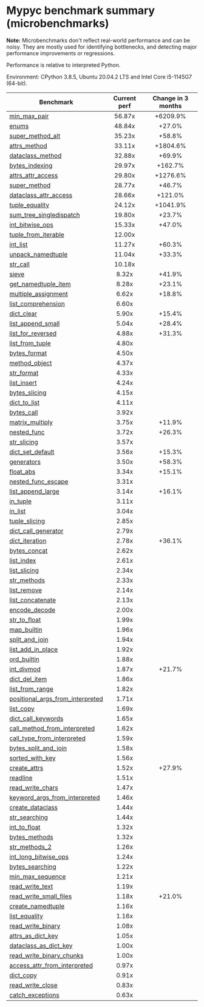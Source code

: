 # Mypyc benchmark summary (microbenchmarks)

**Note:** Microbenchmarks don't reflect real-world performance and can be noisy.
           They are mostly used for identifying bottlenecks, and detecting major performance
           improvements or regressions.

Performance is relative to interpreted Python.

Environment: CPython 3.8.5, Ubuntu 20.04.2 LTS and Intel Core i5-1145G7 (64-bit).

| Benchmark | Current perf | Change in 3 months |
| --- | :---: | :---: |
| [min_max_pair](benchmarks/min_max_pair.md) | 56.87x | +6209.9% |
| [enums](benchmarks/enums.md) | 48.84x | +27.0% |
| [super_method_alt](benchmarks/super_method_alt.md) | 35.23x | +58.8% |
| [attrs_method](benchmarks/attrs_method.md) | 33.11x | +1804.6% |
| [dataclass_method](benchmarks/dataclass_method.md) | 32.88x | +69.9% |
| [bytes_indexing](benchmarks/bytes_indexing.md) | 29.97x | +162.7% |
| [attrs_attr_access](benchmarks/attrs_attr_access.md) | 29.80x | +1276.6% |
| [super_method](benchmarks/super_method.md) | 28.77x | +46.7% |
| [dataclass_attr_access](benchmarks/dataclass_attr_access.md) | 28.66x | +121.0% |
| [tuple_equality](benchmarks/tuple_equality.md) | 24.12x | +1041.9% |
| [sum_tree_singledispatch](benchmarks/sum_tree_singledispatch.md) | 19.80x | +23.7% |
| [int_bitwise_ops](benchmarks/int_bitwise_ops.md) | 15.33x | +47.0% |
| [tuple_from_iterable](benchmarks/tuple_from_iterable.md) | 12.00x |  |
| [int_list](benchmarks/int_list.md) | 11.27x | +60.3% |
| [unpack_namedtuple](benchmarks/unpack_namedtuple.md) | 11.04x | +33.3% |
| [str_call](benchmarks/str_call.md) | 10.18x |  |
| [sieve](benchmarks/sieve.md) | 8.32x | +41.9% |
| [get_namedtuple_item](benchmarks/get_namedtuple_item.md) | 8.28x | +23.1% |
| [multiple_assignment](benchmarks/multiple_assignment.md) | 6.62x | +18.8% |
| [list_comprehension](benchmarks/list_comprehension.md) | 6.60x |  |
| [dict_clear](benchmarks/dict_clear.md) | 5.90x | +15.4% |
| [list_append_small](benchmarks/list_append_small.md) | 5.04x | +28.4% |
| [list_for_reversed](benchmarks/list_for_reversed.md) | 4.88x | +31.3% |
| [list_from_tuple](benchmarks/list_from_tuple.md) | 4.80x |  |
| [bytes_format](benchmarks/bytes_format.md) | 4.50x |  |
| [method_object](benchmarks/method_object.md) | 4.37x |  |
| [str_format](benchmarks/str_format.md) | 4.33x |  |
| [list_insert](benchmarks/list_insert.md) | 4.24x |  |
| [bytes_slicing](benchmarks/bytes_slicing.md) | 4.15x |  |
| [dict_to_list](benchmarks/dict_to_list.md) | 4.11x |  |
| [bytes_call](benchmarks/bytes_call.md) | 3.92x |  |
| [matrix_multiply](benchmarks/matrix_multiply.md) | 3.75x | +11.9% |
| [nested_func](benchmarks/nested_func.md) | 3.72x | +26.3% |
| [str_slicing](benchmarks/str_slicing.md) | 3.57x |  |
| [dict_set_default](benchmarks/dict_set_default.md) | 3.56x | +15.3% |
| [generators](benchmarks/generators.md) | 3.50x | +58.3% |
| [float_abs](benchmarks/float_abs.md) | 3.34x | +15.1% |
| [nested_func_escape](benchmarks/nested_func_escape.md) | 3.31x |  |
| [list_append_large](benchmarks/list_append_large.md) | 3.14x | +16.1% |
| [in_tuple](benchmarks/in_tuple.md) | 3.11x |  |
| [in_list](benchmarks/in_list.md) | 3.04x |  |
| [tuple_slicing](benchmarks/tuple_slicing.md) | 2.85x |  |
| [dict_call_generator](benchmarks/dict_call_generator.md) | 2.79x |  |
| [dict_iteration](benchmarks/dict_iteration.md) | 2.78x | +36.1% |
| [bytes_concat](benchmarks/bytes_concat.md) | 2.62x |  |
| [list_index](benchmarks/list_index.md) | 2.61x |  |
| [list_slicing](benchmarks/list_slicing.md) | 2.34x |  |
| [str_methods](benchmarks/str_methods.md) | 2.33x |  |
| [list_remove](benchmarks/list_remove.md) | 2.14x |  |
| [list_concatenate](benchmarks/list_concatenate.md) | 2.13x |  |
| [encode_decode](benchmarks/encode_decode.md) | 2.00x |  |
| [str_to_float](benchmarks/str_to_float.md) | 1.99x |  |
| [map_builtin](benchmarks/map_builtin.md) | 1.96x |  |
| [split_and_join](benchmarks/split_and_join.md) | 1.94x |  |
| [list_add_in_place](benchmarks/list_add_in_place.md) | 1.92x |  |
| [ord_builtin](benchmarks/ord_builtin.md) | 1.88x |  |
| [int_divmod](benchmarks/int_divmod.md) | 1.87x | +21.7% |
| [dict_del_item](benchmarks/dict_del_item.md) | 1.86x |  |
| [list_from_range](benchmarks/list_from_range.md) | 1.82x |  |
| [positional_args_from_interpreted](benchmarks/positional_args_from_interpreted.md) | 1.71x |  |
| [list_copy](benchmarks/list_copy.md) | 1.69x |  |
| [dict_call_keywords](benchmarks/dict_call_keywords.md) | 1.65x |  |
| [call_method_from_interpreted](benchmarks/call_method_from_interpreted.md) | 1.62x |  |
| [call_type_from_interpreted](benchmarks/call_type_from_interpreted.md) | 1.59x |  |
| [bytes_split_and_join](benchmarks/bytes_split_and_join.md) | 1.58x |  |
| [sorted_with_key](benchmarks/sorted_with_key.md) | 1.56x |  |
| [create_attrs](benchmarks/create_attrs.md) | 1.52x | +27.9% |
| [readline](benchmarks/readline.md) | 1.51x |  |
| [read_write_chars](benchmarks/read_write_chars.md) | 1.47x |  |
| [keyword_args_from_interpreted](benchmarks/keyword_args_from_interpreted.md) | 1.46x |  |
| [create_dataclass](benchmarks/create_dataclass.md) | 1.44x |  |
| [str_searching](benchmarks/str_searching.md) | 1.44x |  |
| [int_to_float](benchmarks/int_to_float.md) | 1.32x |  |
| [bytes_methods](benchmarks/bytes_methods.md) | 1.32x |  |
| [str_methods_2](benchmarks/str_methods_2.md) | 1.26x |  |
| [int_long_bitwise_ops](benchmarks/int_long_bitwise_ops.md) | 1.24x |  |
| [bytes_searching](benchmarks/bytes_searching.md) | 1.22x |  |
| [min_max_sequence](benchmarks/min_max_sequence.md) | 1.21x |  |
| [read_write_text](benchmarks/read_write_text.md) | 1.19x |  |
| [read_write_small_files](benchmarks/read_write_small_files.md) | 1.18x | +21.0% |
| [create_namedtuple](benchmarks/create_namedtuple.md) | 1.16x |  |
| [list_equality](benchmarks/list_equality.md) | 1.16x |  |
| [read_write_binary](benchmarks/read_write_binary.md) | 1.08x |  |
| [attrs_as_dict_key](benchmarks/attrs_as_dict_key.md) | 1.05x |  |
| [dataclass_as_dict_key](benchmarks/dataclass_as_dict_key.md) | 1.00x |  |
| [read_write_binary_chunks](benchmarks/read_write_binary_chunks.md) | 1.00x |  |
| [access_attr_from_interpreted](benchmarks/access_attr_from_interpreted.md) | 0.97x |  |
| [dict_copy](benchmarks/dict_copy.md) | 0.91x |  |
| [read_write_close](benchmarks/read_write_close.md) | 0.83x |  |
| [catch_exceptions](benchmarks/catch_exceptions.md) | 0.63x |  |
